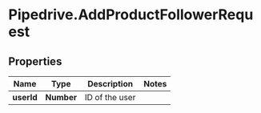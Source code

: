 # Pipedrive.AddProductFollowerRequest

## Properties

Name | Type | Description | Notes
------------ | ------------- | ------------- | -------------
**userId** | **Number** | ID of the user | 


